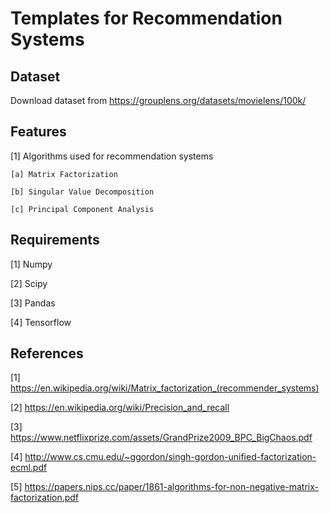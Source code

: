 # Templates for Recommendation Systems

## Dataset
Download dataset from https://grouplens.org/datasets/movielens/100k/

## Features
[1] Algorithms used for recommendation systems

    [a] Matrix Factorization

    [b] Singular Value Decomposition

    [c] Principal Component Analysis

## Requirements
[1] Numpy

[2] Scipy

[3] Pandas

[4] Tensorflow

## References
[1] https://en.wikipedia.org/wiki/Matrix_factorization_(recommender_systems)

[2] https://en.wikipedia.org/wiki/Precision_and_recall

[3] https://www.netflixprize.com/assets/GrandPrize2009_BPC_BigChaos.pdf

[4] http://www.cs.cmu.edu/~ggordon/singh-gordon-unified-factorization-ecml.pdf

[5] https://papers.nips.cc/paper/1861-algorithms-for-non-negative-matrix-factorization.pdf